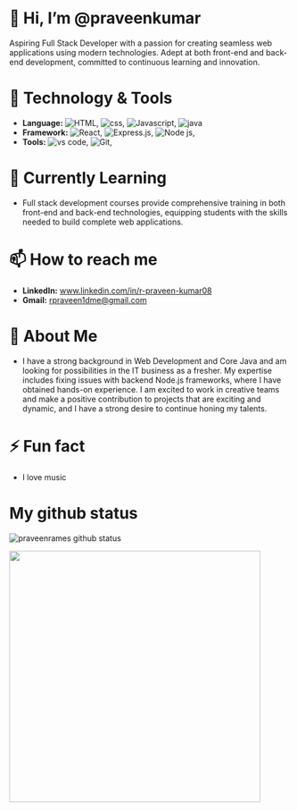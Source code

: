 # 👋 Hi, I’m @praveenkumar
Aspiring Full Stack Developer with a passion for creating seamless web applications using modern technologies. Adept at both front-end and back-end development, committed to continuous learning and innovation.<br>
# 🔧 Technology & Tools
 - **Language:** ![HTML](https://img.shields.io/badge/HTML5-E34F26?style=for-the-badge&logo=html5&logoColor=white), ![css](https://img.shields.io/badge/CSS3-1572B6?style=for-the-badge&logo=css3&logoColor=white), ![Javascript](https://img.shields.io/badge/JavaScript-F7DF1E?style=for-the-badge&logo=javascript&logoColor=black), ![java](https://img.shields.io/badge/Java-ED8B00?style=for-the-badge&logo=openjdk&logoColor=white)
 - **Framework:** ![React](https://img.shields.io/badge/React-20232A?style=for-the-badge&logo=react&logoColor=61DAFB), ![Express.js](https://img.shields.io/badge/Express.js-404D59?style=for-the-badge), ![Node js](https://img.shields.io/badge/Node.js-43853D?style=for-the-badge&logo=node.js&logoColor=white),
 - **Tools:** ![vs code](https://img.shields.io/badge/Made%20for-VSCode-1f425f.svg), ![Git](https://img.shields.io/badge/GIT-E44C30?style=for-the-badge&logo=git&logoColor=white), 

# 🌱 Currently Learning
 - Full stack development courses provide comprehensive training in both front-end and back-end technologies, equipping students with the skills needed to build complete web applications.
# 📫 How to reach me
 - **LinkedIn:** www.linkedin.com/in/r-praveen-kumar08<br>
 - **Gmail:** rpraveen1dme@gmail.com

# 🚀 About Me
 - I have a strong background in Web Development and Core Java and am looking for possibilities in the IT business as a fresher. My expertise includes fixing issues with backend Node.js frameworks, where I have obtained hands-on experience. I am excited to work in creative teams and make a positive contribution to projects that are exciting and dynamic, and I have a strong desire to continue honing my talents.

# ⚡ Fun fact
 - I love music
# My github status
 ![praveenrames github status](https://github-readme-stats.vercel.app/api?username=praveenrames&theme=blue-green)<br>
  
  <img align="left" width="450" heigth="340" src="https://www.web24zone.com/wp-content/uploads/2022/10/web-designer-developing-front-end-tech_143055-352-1024x696.webp">
